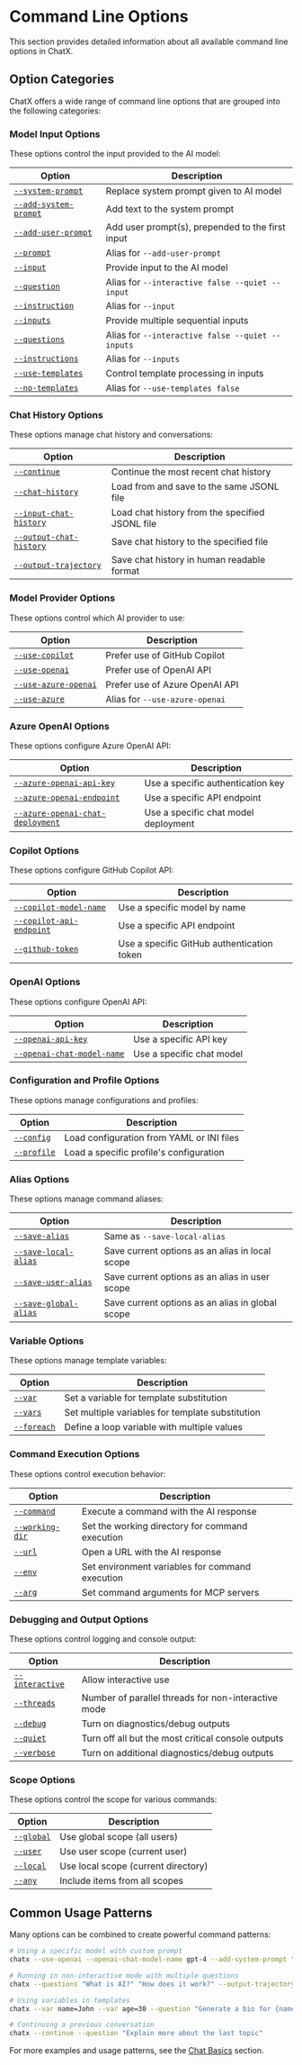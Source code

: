 # Command Line Options

This section provides detailed information about all available command line options in ChatX.

## Option Categories

ChatX offers a wide range of command line options that are grouped into the following categories:

### Model Input Options

These options control the input provided to the AI model:

| Option | Description |
|--------|-------------|
| [`--system-prompt`](system-prompt.md) | Replace system prompt given to AI model |
| [`--add-system-prompt`](add-system-prompt.md) | Add text to the system prompt |
| [`--add-user-prompt`](add-user-prompt.md) | Add user prompt(s), prepended to the first input |
| [`--prompt`](prompt.md) | Alias for `--add-user-prompt` |
| [`--input`](input.md) | Provide input to the AI model |
| [`--question`](question.md) | Alias for `--interactive false --quiet --input` |
| [`--instruction`](instruction.md) | Alias for `--input` |
| [`--inputs`](inputs.md) | Provide multiple sequential inputs |
| [`--questions`](questions.md) | Alias for `--interactive false --quiet --inputs` |
| [`--instructions`](instructions.md) | Alias for `--inputs` |
| [`--use-templates`](use-templates.md) | Control template processing in inputs |
| [`--no-templates`](no-templates.md) | Alias for `--use-templates false` |

### Chat History Options

These options manage chat history and conversations:

| Option | Description |
|--------|-------------|
| [`--continue`](continue.md) | Continue the most recent chat history |
| [`--chat-history`](chat-history.md) | Load from and save to the same JSONL file |
| [`--input-chat-history`](input-chat-history.md) | Load chat history from the specified JSONL file |
| [`--output-chat-history`](output-chat-history.md) | Save chat history to the specified file |
| [`--output-trajectory`](output-trajectory.md) | Save chat history in human readable format |

### Model Provider Options

These options control which AI provider to use:

| Option | Description |
|--------|-------------|
| [`--use-copilot`](use-copilot.md) | Prefer use of GitHub Copilot |
| [`--use-openai`](use-openai.md) | Prefer use of OpenAI API |
| [`--use-azure-openai`](use-azure-openai.md) | Prefer use of Azure OpenAI API |
| [`--use-azure`](use-azure.md) | Alias for `--use-azure-openai` |

### Azure OpenAI Options

These options configure Azure OpenAI API:

| Option | Description |
|--------|-------------|
| [`--azure-openai-api-key`](azure-openai-api-key.md) | Use a specific authentication key |
| [`--azure-openai-endpoint`](azure-openai-endpoint.md) | Use a specific API endpoint |
| [`--azure-openai-chat-deployment`](azure-openai-chat-deployment.md) | Use a specific chat model deployment |

### Copilot Options

These options configure GitHub Copilot API:

| Option | Description |
|--------|-------------|
| [`--copilot-model-name`](copilot-model-name.md) | Use a specific model by name |
| [`--copilot-api-endpoint`](copilot-api-endpoint.md) | Use a specific API endpoint |
| [`--github-token`](github-token.md) | Use a specific GitHub authentication token |

### OpenAI Options

These options configure OpenAI API:

| Option | Description |
|--------|-------------|
| [`--openai-api-key`](openai-api-key.md) | Use a specific API key |
| [`--openai-chat-model-name`](openai-chat-model-name.md) | Use a specific chat model |

### Configuration and Profile Options

These options manage configurations and profiles:

| Option | Description |
|--------|-------------|
| [`--config`](config.md) | Load configuration from YAML or INI files |
| [`--profile`](profile.md) | Load a specific profile's configuration |

### Alias Options

These options manage command aliases:

| Option | Description |
|--------|-------------|
| [`--save-alias`](save-alias.md) | Same as `--save-local-alias` |
| [`--save-local-alias`](save-local-alias.md) | Save current options as an alias in local scope |
| [`--save-user-alias`](save-user-alias.md) | Save current options as an alias in user scope |
| [`--save-global-alias`](save-global-alias.md) | Save current options as an alias in global scope |

### Variable Options

These options manage template variables:

| Option | Description |
|--------|-------------|
| [`--var`](var.md) | Set a variable for template substitution |
| [`--vars`](vars.md) | Set multiple variables for template substitution |
| [`--foreach`](foreach.md) | Define a loop variable with multiple values |

### Command Execution Options

These options control execution behavior:

| Option | Description |
|--------|-------------|
| [`--command`](command.md) | Execute a command with the AI response |
| [`--working-dir`](working-dir.md) | Set the working directory for command execution |
| [`--url`](url.md) | Open a URL with the AI response |
| [`--env`](env.md) | Set environment variables for command execution |
| [`--arg`](arg.md) | Set command arguments for MCP servers |

### Debugging and Output Options

These options control logging and console output:

| Option | Description |
|--------|-------------|
| [`--interactive`](interactive.md) | Allow interactive use |
| [`--threads`](threads.md) | Number of parallel threads for non-interactive mode |
| [`--debug`](debug.md) | Turn on diagnostics/debug outputs |
| [`--quiet`](quiet.md) | Turn off all but the most critical console outputs |
| [`--verbose`](verbose.md) | Turn on additional diagnostics/debug outputs |

### Scope Options

These options control the scope for various commands:

| Option | Description |
|--------|-------------|
| [`--global`](global.md) | Use global scope (all users) |
| [`--user`](user.md) | Use user scope (current user) |
| [`--local`](local.md) | Use local scope (current directory) |
| [`--any`](any.md) | Include items from all scopes |

## Common Usage Patterns

Many options can be combined to create powerful command patterns:

```bash
# Using a specific model with custom prompt
chatx --use-openai --openai-chat-model-name gpt-4 --add-system-prompt "You are a helpful assistant"

# Running in non-interactive mode with multiple questions
chatx --questions "What is AI?" "How does it work?" --output-trajectory answers.md

# Using variables in templates
chatx --var name=John --var age=30 --question "Generate a bio for {name}, who is {age} years old"

# Continuing a previous conversation
chatx --continue --question "Explain more about the last topic"
```

For more examples and usage patterns, see the [Chat Basics](../../../basics/chat.md) section.
